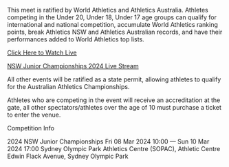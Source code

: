 This meet is ratified by World Athletics and Athletics Australia. Athletes competing in the Under 20, Under 18, Under 17 age groups can qualify for international and national competition, accumulate World Athletics ranking points, break Athletics NSW and Athletics Australian records, and have their performances added to World Athletics top lists. 

<a href="https://bestones.icu/nswjnr/">Click Here to Watch Live</a>

<a href="https://bestones.icu/nswjnr/">NSW Junior Championships 2024 Live Stream</a>

All other events will be ratified as a state permit, allowing athletes to qualify for the Australian Athletics Championships. 

Athletes who are competing in the event will receive an accreditation at the gate, all other spectators/athletes over the age of 10 must purchase a ticket to enter the venue. 

Competition Info

2024 NSW Junior Championships
Fri 08 Mar 2024 10:00 — Sun 10 Mar 2024 17:00
Sydney Olympic Park Athletics Centre (SOPAC), Athletic Centre Edwin Flack Avenue, Sydney Olympic Park
